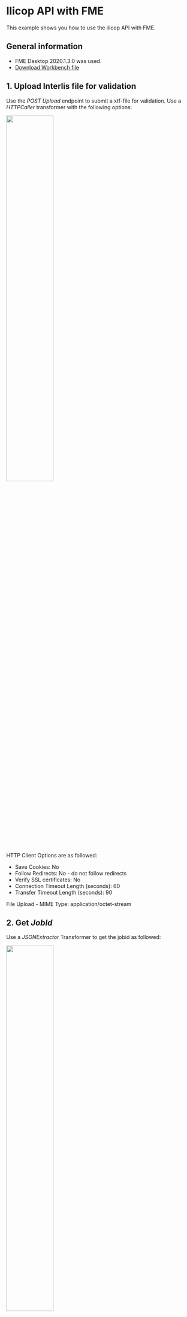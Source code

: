 # Ilicop API with FME
This example shows you how to use the ilicop API with FME.

## General information
* FME Desktop 2020.1.3.0 was used.
* [Download Workbench file](https://github.com/nrohrbach/ApiDocumentation/raw/master/IlicopAPI_FME.zip)

## 1. Upload Interlis file for validation
Use the *POST Upload* endpoint to submit a xtf-file for validation.
Use a *HTTPCaller* transformer with the following options:

<img src="https://github.com/nrohrbach/IlicopDocumentation/blob/main/images/1_upload.JPG" width="50%"/>

HTTP Client Options are as followed:
* Save Cookies: No
* Follow Redirects: No - do not follow redirects
* Verify SSL certificates: No
* Connection Timeout Length (seconds): 60
* Transfer Timeout Length (seconds): 90

File Upload - MIME Type: application/octet-stream

## 2. Get *JobId*
Use a *JSONExtractor* Transformer to get the jobid as followed:

<img src="https://github.com/nrohrbach/IlicopDocumentation/blob/main/images/2_jobid.JPG" width="50%"/>

## 3. Check Status
The validation starts as soon as the Interlis file was uploaded. Use the *GET Status* endpoint to check status of the validation. Bigger files take some time to validate. Use a custom *Loop* transformer to check status as long as it is still beeing processed.

<img src="https://github.com/nrohrbach/IlicopDocumentation/blob/main/images/3_checkstatus.JPG" width="50%"/>

Use a *Decelerator* transformer to get a request every 5 seconds:
* Processing Slowdown Method: Per Feature Delay
* Delay Per Feature (Seconds): 5

Use a *HTTPCaller* transfomer to request job status:
* Request URL: https://ilicop.ch/api/v1/status/@Value(jobid)
* HTTP Method: GET

Use a *JSONExtractor* transformer to receive status as followed:
'''json["status"]'''

Eventually use a *Tester* transformer to loop as long as status is 'processing'.

## 4. Download Logfiles
Now use a *tester* transformer to check if data is valid. If status is 'completed' proceed with valid data e.g. publication. If status is 'completedWithErrors' download log files to detect errors and stop process with a *Terminator* transformer:


<img src="https://github.com/nrohrbach/IlicopDocumentation/blob/main/images/4_logfiles.JPG" width="50%"/>

Use a *HTTPCaller* transfomer to download log files:
* Log file: https://ilicop.ch/api/v1/download?jobId=@Value(jobid)&logType=log
* Xtf Log file: https://ilicop.ch/api/v1/download?jobId=@Value(jobid)&logType=xtf
